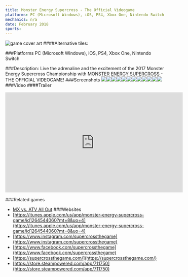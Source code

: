 ```yaml
---
title: Monster Energy Supercross - The Official Videogame
platforms: PC (Microsoft Windows), iOS, PS4, Xbox One, Nintendo Switch
mechanics: n/a
date: February 2018
sports: 
---
```

![game cover art](//images.igdb.com/igdb/image/upload/t_cover_big/xr8ffbrddqkninrgxym0.jpg "Logo Title Text 1")
####Alternative tiles:

###Platforms
PC (Microsoft Windows), iOS, PS4, Xbox One, Nintendo Switch

###Description:
Live the adrenaline and the excitement of the 2017 Monster Energy Supercross Championship with MONSTER ENERGY SUPERCROSS - THE OFFICIAL VIDEOGAME!
###Screenshots
<a target="_blank" rel="noopener noreferrer" href="//images.igdb.com/igdb/image/upload/t_cover_big/erqfqnexseqvg0kbwoaj.jpg"><img src="//images.igdb.com/igdb/image/upload/t_thumb/erqfqnexseqvg0kbwoaj.jpg"/></a><a target="_blank" rel="noopener noreferrer" href="//images.igdb.com/igdb/image/upload/t_cover_big/nsqjjxvnlzdlymp7me51.jpg"><img src="//images.igdb.com/igdb/image/upload/t_thumb/nsqjjxvnlzdlymp7me51.jpg"/></a><a target="_blank" rel="noopener noreferrer" href="//images.igdb.com/igdb/image/upload/t_cover_big/rcop2tyubznbilgoxdpi.jpg"><img src="//images.igdb.com/igdb/image/upload/t_thumb/rcop2tyubznbilgoxdpi.jpg"/></a><a target="_blank" rel="noopener noreferrer" href="//images.igdb.com/igdb/image/upload/t_cover_big/iolsgfj7qufskgoolrml.jpg"><img src="//images.igdb.com/igdb/image/upload/t_thumb/iolsgfj7qufskgoolrml.jpg"/></a><a target="_blank" rel="noopener noreferrer" href="//images.igdb.com/igdb/image/upload/t_cover_big/zkjm98ziyknkdkruzsqa.jpg"><img src="//images.igdb.com/igdb/image/upload/t_thumb/zkjm98ziyknkdkruzsqa.jpg"/></a><a target="_blank" rel="noopener noreferrer" href="//images.igdb.com/igdb/image/upload/t_cover_big/vx4lkjo9vcdxqeoy6z75.jpg"><img src="//images.igdb.com/igdb/image/upload/t_thumb/vx4lkjo9vcdxqeoy6z75.jpg"/></a><a target="_blank" rel="noopener noreferrer" href="//images.igdb.com/igdb/image/upload/t_cover_big/mjrzpnw02on34ffnnnrf.jpg"><img src="//images.igdb.com/igdb/image/upload/t_thumb/mjrzpnw02on34ffnnnrf.jpg"/></a><a target="_blank" rel="noopener noreferrer" href="//images.igdb.com/igdb/image/upload/t_cover_big/ot5ajpdwjgy3bh2kd9av.jpg"><img src="//images.igdb.com/igdb/image/upload/t_thumb/ot5ajpdwjgy3bh2kd9av.jpg"/></a><a target="_blank" rel="noopener noreferrer" href="//images.igdb.com/igdb/image/upload/t_cover_big/dtq8hh1cc0hggi2blh0n.jpg"><img src="//images.igdb.com/igdb/image/upload/t_thumb/dtq8hh1cc0hggi2blh0n.jpg"/></a><a target="_blank" rel="noopener noreferrer" href="//images.igdb.com/igdb/image/upload/t_cover_big/axaxvp4rty52goitpoau.jpg"><img src="//images.igdb.com/igdb/image/upload/t_thumb/axaxvp4rty52goitpoau.jpg"/></a><a target="_blank" rel="noopener noreferrer" href="//images.igdb.com/igdb/image/upload/t_cover_big/eiwqwumnmzc4yjzdcw3o.jpg"><img src="//images.igdb.com/igdb/image/upload/t_thumb/eiwqwumnmzc4yjzdcw3o.jpg"/></a><a target="_blank" rel="noopener noreferrer" href="//images.igdb.com/igdb/image/upload/t_cover_big/sbtefsqvpxoe0wosmypa.jpg"><img src="//images.igdb.com/igdb/image/upload/t_thumb/sbtefsqvpxoe0wosmypa.jpg"/></a>
###Video
####Trailer

<iframe width="560" height="315" src="https://www.youtube.com/embed/_lFtUPmlw4E" frameborder="0" allowfullscreen></iframe>

###Related games
* [MX vs. ATV All Out](/games/mx-vs-atv-all-out-67625/)
###Websites
* [https://itunes.apple.com/us/app/monster-energy-supercross-game/id1264544060?mt=8&uo=4](https://itunes.apple.com/us/app/monster-energy-supercross-game/id1264544060?mt=8&uo=4)
* [https://www.instagram.com/supercrossthegame](https://www.instagram.com/supercrossthegame)
* [https://www.facebook.com/supercrossthegame](https://www.facebook.com/supercrossthegame)
* [https://supercrossthegame.com/](https://supercrossthegame.com/)
* [https://store.steampowered.com/app/711750](https://store.steampowered.com/app/711750)
